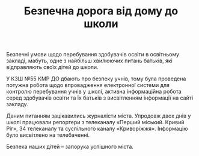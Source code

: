 ﻿---
title: Безпечна дорога від дому до школи
---

Безпечні умови щодо перебування здобувачів освіти в освітньому закладі, мабуть, одне з найбільш хвилюючих питань батьків, які відправляють своїх дітей до школи. 

У КЗШ №55 КМР ДО дбають про безпеку учнів, тому була проведена потужна робота щодо впровадження електронної системи для контролю перебування учнів у школі, активна інформаційна робота серед здобувачів освіти та їх батьків з висвітленням інформації на сайті закладу. 

Даним питанням зацікавились журналісти міста. Упродовж двох днів у школі працювали репортери з телеканалу «Перший міський. Кривий Ріг», 34 телеканалу та суспільного каналу «Криворіжжя». Інформацію було висвітлено на телебаченні.

Безпека наших дітей – запорука успішного міста.

<slideshow></slideshow>

<youtube id="m95DAod1QDE"></youtube>